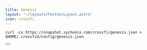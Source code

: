 ```yaml
---
title: Genesis
layout: '~/layouts/TestnetLayout.astro'
icon: crossfi
---
```


<div class="code-block-wrapper">
  <pre><code>curl -Ls https://snapshot.sychonix.com/crossfi/genesis.json > $HOME/.crossfid/config/genesis.json</code></pre>
  <button class="copy-btn"><i class="fas fa-copy"></i></button>
</div>
